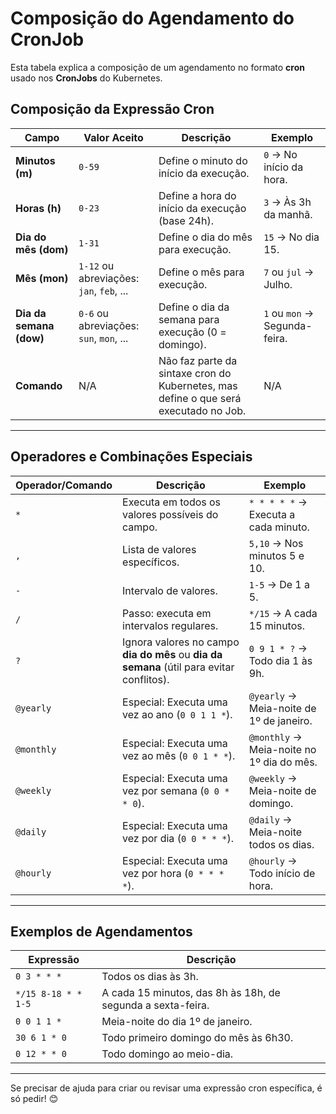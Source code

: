 
# Composição do Agendamento do CronJob

Esta tabela explica a composição de um agendamento no formato **cron** usado nos **CronJobs** do Kubernetes.

## Composição da Expressão Cron

| **Campo**        | **Valor Aceito**          | **Descrição**                                                                            | **Exemplo**            |
|-------------------|---------------------------|-----------------------------------------------------------------------------------------|-------------------------|
| **Minutos (m)**   | `0-59`                   | Define o minuto do início da execução.                                                 | `0` → No início da hora. |
| **Horas (h)**     | `0-23`                   | Define a hora do início da execução (base 24h).                                         | `3` → Às 3h da manhã.    |
| **Dia do mês (dom)** | `1-31`                | Define o dia do mês para execução.                                                     | `15` → No dia 15.        |
| **Mês (mon)**     | `1-12` ou abreviações: `jan`, `feb`, ... | Define o mês para execução.                                    | `7` ou `jul` → Julho.    |
| **Dia da semana (dow)** | `0-6` ou abreviações: `sun`, `mon`, ... | Define o dia da semana para execução (0 = domingo).               | `1` ou `mon` → Segunda-feira. |
| **Comando**       | N/A                      | Não faz parte da sintaxe cron do Kubernetes, mas define o que será executado no Job.    | N/A                     |

---

## Operadores e Combinações Especiais

| **Operador/Comando** | **Descrição**                                                                                 | **Exemplo**                             |
|-----------------------|---------------------------------------------------------------------------------------------|-----------------------------------------|
| `*`                  | Executa em todos os valores possíveis do campo.                                              | `* * * * *` → Executa a cada minuto.    |
| `,`                  | Lista de valores específicos.                                                                | `5,10` → Nos minutos 5 e 10.            |
| `-`                  | Intervalo de valores.                                                                        | `1-5` → De 1 a 5.                       |
| `/`                  | Passo: executa em intervalos regulares.                                                      | `*/15` → A cada 15 minutos.             |
| `?`                  | Ignora valores no campo **dia do mês** ou **dia da semana** (útil para evitar conflitos).     | `0 9 1 * ?` → Todo dia 1 às 9h.         |
| `@yearly`            | Especial: Executa uma vez ao ano (`0 0 1 1 *`).                                              | `@yearly` → Meia-noite de 1º de janeiro. |
| `@monthly`           | Especial: Executa uma vez ao mês (`0 0 1 * *`).                                              | `@monthly` → Meia-noite no 1º dia do mês.|
| `@weekly`            | Especial: Executa uma vez por semana (`0 0 * * 0`).                                          | `@weekly` → Meia-noite de domingo.      |
| `@daily`             | Especial: Executa uma vez por dia (`0 0 * * *`).                                             | `@daily` → Meia-noite todos os dias.    |
| `@hourly`            | Especial: Executa uma vez por hora (`0 * * * *`).                                            | `@hourly` → Todo início de hora.        |

---

## Exemplos de Agendamentos

| **Expressão**    | **Descrição**                                    |
|-------------------|------------------------------------------------|
| `0 3 * * *`      | Todos os dias às 3h.                            |
| `*/15 8-18 * * 1-5` | A cada 15 minutos, das 8h às 18h, de segunda a sexta-feira. |
| `0 0 1 1 *`      | Meia-noite do dia 1º de janeiro.                |
| `30 6 1 * 0`     | Todo primeiro domingo do mês às 6h30.           |
| `0 12 * * 0`     | Todo domingo ao meio-dia.                       |

---

Se precisar de ajuda para criar ou revisar uma expressão cron específica, é só pedir! 😊
